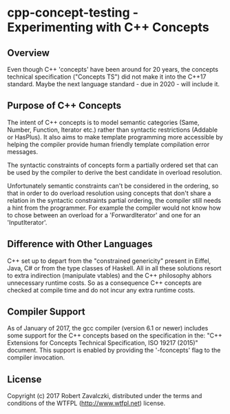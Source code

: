 # cpp-concept-testing - Experimenting with C++ Concepts

## Overview
Even though C++ 'concepts' have been around for 20 years, the concepts technical
specification ("Concepts TS") did not make it into the C++17 standard. Maybe
the next language standard - due in 2020 - will include it.

## Purpose of C++ Concepts
The intent of C++ concepts is to model semantic categories (Same, Number,
Function, Iterator etc.) rather than syntactic restrictions (Addable or
HasPlus). It also aims to make template programming more accessible by helping
the compiler provide human friendly template compilation error messages.

The syntactic constraints of concepts form a partially ordered set that
can be used by the compiler to derive the best candidate in overload resolution.

Unfortunately semantic constraints can't be considered in the ordering, so
that in order to do overload resolution using concepts that don't share a
relation in the syntactic constraints partial ordering, the compiler still needs
a hint from the programmer. For example the compiler would not know how to chose
between an overload for a 'ForwardIterator' and one for an 'InputIterator'. 

## Difference with Other Languages
C++ set up to depart from the "constrained genericity" present in Eiffel, Java,
C# or from the type classes of Haskell. All in all these solutions resort to
extra indirection (manipulate vtables) and the C++ philosophy abhors unnecessary
runtime costs. So as a consequence C++ concepts are checked at compile time and
do not incur any extra runtime costs.

## Compiler Support
As of January of 2017, the gcc compiler (version 6.1 or newer) includes
some support for the C++ concepts based on the specification in the:
"C++ Extensions for Concepts Technical Specification, ISO 19217 (2015)"
document. This support is enabled by providing the '-fconcepts' flag
to the compiler invocation.

## License
Copyright (c) 2017 Robert Zavalczki, distributed under the terms
and conditions of the WTFPL (http://www.wtfpl.net) license.

